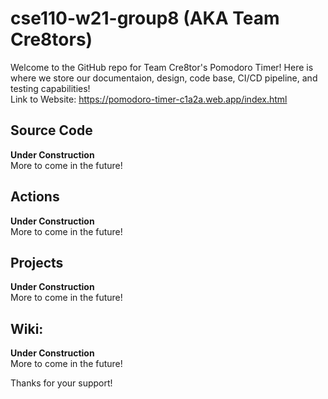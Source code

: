 # cse110-w21-group8 (AKA Team Cre8tors)
Welcome to the GitHub repo for Team Cre8tor's Pomodoro Timer! Here is where we store our documentaion, design, code base, CI/CD pipeline, and testing capabilities!  
Link to Website: https://pomodoro-timer-c1a2a.web.app/index.html

## Source Code
**Under Construction**  
More to come in the future!

## Actions
**Under Construction**  
More to come in the future!

## Projects
**Under Construction**  
More to come in the future!

## Wiki:
**Under Construction**  
More to come in the future!

Thanks for your support!
